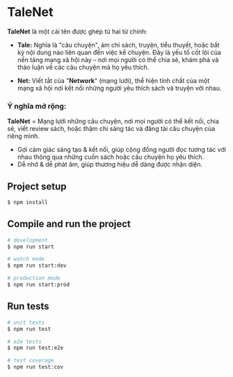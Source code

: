 # **TaleNet**

**TaleNet** là một cái tên được ghép từ hai từ chính:

- **Tale:** Nghĩa là "câu chuyện", ám chỉ sách, truyện, tiểu thuyết, hoặc bất kỳ nội dung nào liên quan đến việc kể chuyện. Đây là yếu tố cốt lõi của nền tảng mạng xã hội này – nơi mọi người có thể chia sẻ, khám phá và thảo luận về các câu chuyện mà họ yêu thích.

- **Net:** Viết tắt của "**Network**" (mạng lưới), thể hiện tính chất của một mạng xã hội nơi kết nối những người yêu thích sách và truyện với nhau.

### **Ý nghĩa mở rộng:**
**TaleNet** = Mạng lưới những câu chuyện, nơi mọi người có thể kết nối, chia sẻ, viết review sách, hoặc thậm chí sáng tác và đăng tải câu chuyện của riêng mình.
- Gợi cảm giác sáng tạo & kết nối, giúp cộng đồng người đọc tương tác với nhau thông qua những cuốn sách hoặc câu chuyện họ yêu thích.
- Dễ nhớ & dễ phát âm, giúp thương hiệu dễ dàng được nhận diện.
## Project setup

```bash
$ npm install
```

## Compile and run the project

```bash
# development
$ npm run start

# watch mode
$ npm run start:dev

# production mode
$ npm run start:prod
```

## Run tests

```bash
# unit tests
$ npm run test

# e2e tests
$ npm run test:e2e

# test coverage
$ npm run test:cov
```